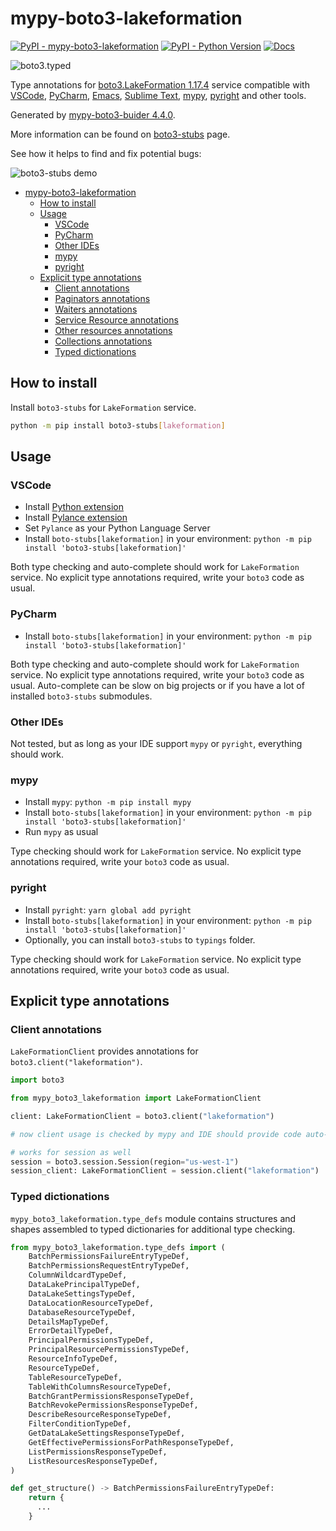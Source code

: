 # mypy-boto3-lakeformation

[![PyPI - mypy-boto3-lakeformation](https://img.shields.io/pypi/v/mypy-boto3-lakeformation.svg?color=blue)](https://pypi.org/project/mypy-boto3-lakeformation)
[![PyPI - Python Version](https://img.shields.io/pypi/pyversions/mypy-boto3-lakeformation.svg?color=blue)](https://pypi.org/project/mypy-boto3-lakeformation)
[![Docs](https://img.shields.io/readthedocs/mypy-boto3-builder.svg?color=blue)](https://mypy-boto3-builder.readthedocs.io/)

![boto3.typed](https://github.com/vemel/mypy_boto3_builder/raw/master/logo.png)

Type annotations for
[boto3.LakeFormation 1.17.4](https://boto3.amazonaws.com/v1/documentation/api/1.17.4/reference/services/lakeformation.html#LakeFormation) service
compatible with
[VSCode](https://code.visualstudio.com/),
[PyCharm](https://www.jetbrains.com/pycharm/),
[Emacs](https://www.gnu.org/software/emacs/),
[Sublime Text](https://www.sublimetext.com/),
[mypy](https://github.com/python/mypy),
[pyright](https://github.com/microsoft/pyright)
and other tools.

Generated by [mypy-boto3-buider 4.4.0](https://github.com/vemel/mypy_boto3_builder).

More information can be found on [boto3-stubs](https://pypi.org/project/boto3-stubs/) page.

See how it helps to find and fix potential bugs:

![boto3-stubs demo](https://github.com/vemel/mypy_boto3_builder/raw/master/demo.gif)

- [mypy-boto3-lakeformation](#mypy-boto3-lakeformation)
  - [How to install](#how-to-install)
  - [Usage](#usage)
    - [VSCode](#vscode)
    - [PyCharm](#pycharm)
    - [Other IDEs](#other-ides)
    - [mypy](#mypy)
    - [pyright](#pyright)
  - [Explicit type annotations](#explicit-type-annotations)
    - [Client annotations](#client-annotations)
    - [Paginators annotations](#paginators-annotations)
    - [Waiters annotations](#waiters-annotations)
    - [Service Resource annotations](#service-resource-annotations)
    - [Other resources annotations](#other-resources-annotations)
    - [Collections annotations](#collections-annotations)
    - [Typed dictionations](#typed-dictionations)

## How to install

Install `boto3-stubs` for `LakeFormation` service.

```bash
python -m pip install boto3-stubs[lakeformation]
```

## Usage

### VSCode

- Install [Python extension](https://marketplace.visualstudio.com/items?itemName=ms-python.python)
- Install [Pylance extension](https://marketplace.visualstudio.com/items?itemName=ms-python.vscode-pylance)
- Set `Pylance` as your Python Language Server
- Install `boto-stubs[lakeformation]` in your environment: `python -m pip install 'boto3-stubs[lakeformation]'`

Both type checking and auto-complete should work for `LakeFormation` service.
No explicit type annotations required, write your `boto3` code as usual.

### PyCharm

- Install `boto-stubs[lakeformation]` in your environment: `python -m pip install 'boto3-stubs[lakeformation]'`

Both type checking and auto-complete should work for `LakeFormation` service.
No explicit type annotations required, write your `boto3` code as usual.
Auto-complete can be slow on big projects or if you have a lot of installed `boto3-stubs` submodules.

### Other IDEs

Not tested, but as long as your IDE support `mypy` or `pyright`, everything should work.

### mypy

- Install `mypy`: `python -m pip install mypy`
- Install `boto-stubs[lakeformation]` in your environment: `python -m pip install 'boto3-stubs[lakeformation]'`
- Run `mypy` as usual

Type checking should work for `LakeFormation` service.
No explicit type annotations required, write your `boto3` code as usual.

### pyright

- Install `pyright`: `yarn global add pyright`
- Install `boto-stubs[lakeformation]` in your environment: `python -m pip install 'boto3-stubs[lakeformation]'`
- Optionally, you can install `boto3-stubs` to `typings` folder.

Type checking should work for `LakeFormation` service.
No explicit type annotations required, write your `boto3` code as usual.

## Explicit type annotations

### Client annotations

`LakeFormationClient` provides annotations for `boto3.client("lakeformation")`.

```python
import boto3

from mypy_boto3_lakeformation import LakeFormationClient

client: LakeFormationClient = boto3.client("lakeformation")

# now client usage is checked by mypy and IDE should provide code auto-complete

# works for session as well
session = boto3.session.Session(region="us-west-1")
session_client: LakeFormationClient = session.client("lakeformation")
```








### Typed dictionations

`mypy_boto3_lakeformation.type_defs` module contains structures and shapes assembled
to typed dictionaries for additional type checking.

```python
from mypy_boto3_lakeformation.type_defs import (
    BatchPermissionsFailureEntryTypeDef,
    BatchPermissionsRequestEntryTypeDef,
    ColumnWildcardTypeDef,
    DataLakePrincipalTypeDef,
    DataLakeSettingsTypeDef,
    DataLocationResourceTypeDef,
    DatabaseResourceTypeDef,
    DetailsMapTypeDef,
    ErrorDetailTypeDef,
    PrincipalPermissionsTypeDef,
    PrincipalResourcePermissionsTypeDef,
    ResourceInfoTypeDef,
    ResourceTypeDef,
    TableResourceTypeDef,
    TableWithColumnsResourceTypeDef,
    BatchGrantPermissionsResponseTypeDef,
    BatchRevokePermissionsResponseTypeDef,
    DescribeResourceResponseTypeDef,
    FilterConditionTypeDef,
    GetDataLakeSettingsResponseTypeDef,
    GetEffectivePermissionsForPathResponseTypeDef,
    ListPermissionsResponseTypeDef,
    ListResourcesResponseTypeDef,
)

def get_structure() -> BatchPermissionsFailureEntryTypeDef:
    return {
      ...
    }
```
